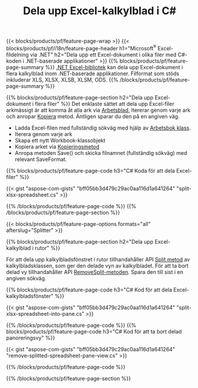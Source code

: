 ﻿---
title: Dela upp Excel-kalkylblad i C#
url: /sv/net/splitter/
description: C# källkoder som förklarar hur du delar upp Microsoft Excel-filer i flera filer i Visual C#.NET-program
---
{{< blocks/products/pf/feature-page-wrap >}}
{{< blocks/products/pf/i18n/feature-page-header h1="Microsoft<sup>&reg;</sup> Excel-fildelning via .NET" h2="Dela upp ett Excel-dokument i olika filer med C#-koden i .NET-baserade applikationer" >}}
{{% blocks/products/pf/feature-page-summary %}}
[.NET Excel-bibliotek](/cells/net/) kan dela upp Excel-dokument i flera kalkylblad inom .NET-baserade applikationer. Filformat som stöds inkluderar XLS, XLSX, XLSB, XLSM, ODS.
{{% /blocks/products/pf/feature-page-summary %}}

{{% blocks/products/pf/feature-page-section h2="Dela upp Excel-dokument i flera filer" %}}
Det enklaste sättet att dela upp Excel-filer arkmässigt är att komma åt alla ark via [Arbetsblad](https://apireference.aspose.com/cells/net/aspose.cells/workbook/properties/worksheets), Itererar genom varje ark och anropar [Kopiera](https://apireference.aspose.com/cells/net/aspose.cells/worksheet/methods/copy) metod. Äntligen sparar du den på en angiven väg. 

+ Ladda Excel-filen med fullständig sökväg med hjälp av [Arbetsbok klass](https://apireference.aspose.com/cells/net/aspose.cells/workbook).
+ Iterera genom varje ark
+ Skapa ett nytt Workbook-klassobjekt
+ Kopiera arket via [Kopieringsmetod](https://apireference.aspose.com/cells/net/aspose.cells/worksheet/methods/copy)
+ Anropa metoden Save() och skicka filnamnet (fullständig sökväg) med relevant SaveFormat.

{{% blocks/products/pf/feature-page-code h3="C# Koda för att dela Excel-filer" %}}

{{< gist "aspose-com-gists" "bff05bb3d479c29ac0aa116d1a641264" "split-xlsx-spreadsheet.cs" >}}

{{% /blocks/products/pf/feature-page-code %}}
{{% /blocks/products/pf/feature-page-section %}}

{{< blocks/products/pf/feature-page-options formats="all" afterslug="Splitter" >}}

{{% blocks/products/pf/feature-page-section h2="Dela upp Excel-kalkylblad i rutor" %}}

För att dela upp kalkylbladsfönstret i rutor tillhandahåller API [Split metod](https://apireference.aspose.com/cells/net/aspose.cells/worksheet/methods/split) av kalkylbladsklassen, som ger den delade vyn av kalkylbladet. För att ta bort delad vy tillhandahåller API [RemoveSplit-metoden](https://apireference.aspose.com/cells/net/aspose.cells/worksheet/methods/removesplit). Spara den till sist i en angiven sökväg. 

{{% blocks/products/pf/feature-page-code h3="C# Kod för att dela Excel-kalkylbladsfönster" %}}

{{< gist "aspose-com-gists" "bff05bb3d479c29ac0aa116d1a641264" "split-xlsx-spreadsheet-into-pane.cs" >}}

{{% /blocks/products/pf/feature-page-code %}}
{{% blocks/products/pf/feature-page-code h3="C# Kod för att ta bort delad panoreringsvy" %}}

{{< gist "aspose-com-gists" "bff05bb3d479c29ac0aa116d1a641264" "remove-splitted-spreadsheet-pane-view.cs" >}}

{{% /blocks/products/pf/feature-page-code %}}

{{% /blocks/products/pf/feature-page-section %}}
